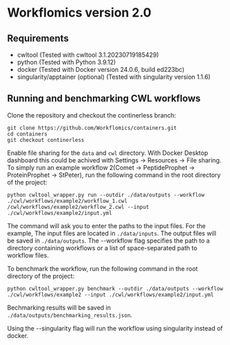 
# Workflomics version 2.0

## Requirements
- cwltool (Tested with cwltool 3.1.20230719185429)
- python (Tested with Python 3.9.12)
- docker (Tested with Docker version 24.0.6, build ed223bc)
- singularity/apptainer (optional) (Tested with singularity version 1.1.6)


## Running and benchmarking CWL workflows

Clone the repository and checkout the continerless branch:
```
git clone https://github.com/Workflomics/containers.git
cd containers
git checkout continerless
```

Enable file sharing for the `data` and `cwl` directory. With Docker Desktop dashboard this could be achived with Settings -> Resources -> File sharing. To simply run an example workflow 2(Comet -> PeptideProphet -> ProteinProphet -> StPeter), run the following command in the root directory of the project:
 
```
python cwltool_wrapper.py run --outdir ./data/outputs --workflow ./cwl/workflows/example2/workflow_1.cwl /cwl/workflows/example2/workflow_2.cwl --input ./cwl/workflows/example2/input.yml
```
The command will ask you to enter the paths to the input files. For the example, The input files are located in `./data/inputs`. The output files will be saved in `./data/outputs`. The --workflow flag specifies the path to a directory containing workflows or a list of space-separated path to workflow files.

To benchmark the workflow, run the following command in the root directory of the project:

```
python cwltool_wrapper.py benchmark --outdir ./data/outputs --workflow ./cwl/workflows/example2 --input ./cwl/workflows/example2/input.yml
```

Bechmarking results will be saved in `./data/outputs/benchmarking_results.json`. 

Using the --singularity flag will run the workflow using singularity instead of docker.